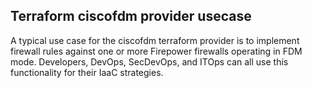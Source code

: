 ## Terraform ciscofdm provider usecase

A typical use case for the ciscofdm terraform provider is to implement firewall rules against one or more Firepower firewalls
operating in FDM mode. Developers, DevOps, SecDevOps, and ITOps can all use this functionality for their IaaC strategies.
